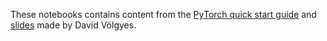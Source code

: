 These notebooks contains content from the [PyTorch quick start guide](https://pytorch.org/tutorials/beginner/basics/quickstart_tutorial.html) and [slides](https://www.uio.no/studier/emner/matnat/ifi/IN5400/v20/material/lectureslides/in5400_week4_2020_pytorch_lecture4.pdf) made by David Völgyes.
